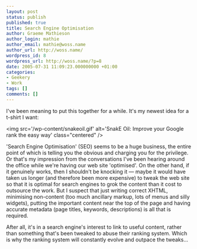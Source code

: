 ```yaml
---
layout: post
status: publish
published: true
title: Search Engine Optimisation
author: Graeme Mathieson
author_login: mathie
author_email: mathie@woss.name
author_url: http://woss.name/
wordpress_id: 8
wordpress_url: http://woss.name/?p=8
date: 2005-07-31 11:09:23.000000000 +01:00
categories:
- Geekery
- Work
tags: []
comments: []
---
```

I've been meaning to put this together for a while.  It's my newest idea for a t-shirt I want:

<img src='&#47;wp-content&#47;snakeoil.gif' alt='SnakE Oil: Improve your Google rank the easy way' class="centered" &#47;>

'Search Engine Optimisation' (SEO) seems to be a huge business, the entire point of which is telling you the obvious and charging you for the privilege.  Or that's my impression from the conversations I've been hearing around the office while we're having our web site 'optimised'.  On the other hand, if it genuinely works, then I shouldn't be knocking it &mdash; maybe it would have taken us longer (and therefore been more expensive) to tweak the web site so that it is optimal for search engines to grok the content than it cost to outsource the work.  But I suspect that just writing correct XHTML, minimising non-content (too much ancillary markup, lots of menus and silly widgets), putting the important content near the top of the page and having accurate metadata (page titles, keywords, descriptions) is all that is required.

After all, it's in a search engine's interest to link to useful content, rather than something that's been tweaked to abuse their ranking system.  Which is why the ranking system will constantly evolve and outpace the tweaks...
